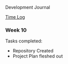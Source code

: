 Development Journal

[Time Log](TimeLog.md)

### Week 10

Tasks completed:
* Repository Created
* Project Plan fleshed out


